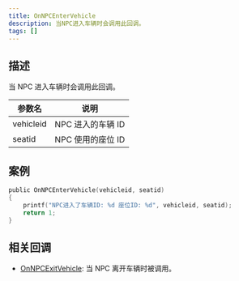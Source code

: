 ```yaml
---
title: OnNPCEnterVehicle
description: 当NPC进入车辆时会调用此回调。
tags: []
---
```


<VersionWarn name='callback' version='SA-MP 0.3a' />

## 描述

当 NPC 进入车辆时会调用此回调。

| 参数名    | 说明              |
| --------- | ----------------- |
| vehicleid | NPC 进入的车辆 ID |
| seatid    | NPC 使用的座位 ID |

## 案例

```c
public OnNPCEnterVehicle(vehicleid, seatid)
{
    printf("NPC进入了车辆ID: %d 座位ID: %d", vehicleid, seatid);
    return 1;
}
```

## 相关回调

- [OnNPCExitVehicle](../callbacks/OnNPCExitVehicle): 当 NPC 离开车辆时被调用。
